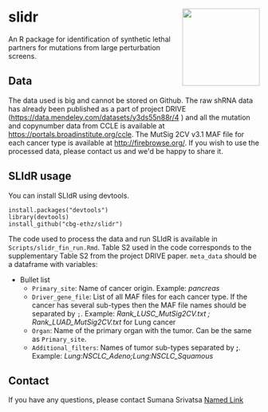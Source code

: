 # slidr <img src="https://github.com/cbg-ethz/slidr/blob/master/slidr.png" align="right" width="155 px"/>

An R package for identification of synthetic lethal partners for mutations from large perturbation screens.


## Data

The data used is big and cannot be stored on Github. The raw shRNA data has already been published as a part of project DRIVE (https://data.mendeley.com/datasets/y3ds55n88r/4 ) and all the mutation and copynumber data from CCLE is available at  https://portals.broadinstitute.org/ccle. The MutSig 2CV v3.1 MAF file for each cancer type is available at  http://firebrowse.org/. If you wish to use the processed data, please contact us and we'd be happy to share it. 


## SLIdR usage

You can install SLIdR using devtools.

```
install.packages("devtools") 
library(devtools) 
install_github("cbg-ethz/slidr")
```

The code used to process the data and run SLIdR is available in `Scripts/slidr_fin_run.Rmd`. Table S2 used in the code corresponds to the supplementary Table S2 from the project DRIVE paper. `meta_data` should be a dataframe with variables:

* Bullet list
  * `Primary_site`: Name of cancer origin. Example: _pancreas_
  * `Driver_gene_file`: List of all MAF files for each cancer type. If the cancer has several sub-types then the MAF file names should be separated by `;`. Example: _Rank_LUSC_MutSig2CV.txt ; Rank_LUAD_MutSig2CV.txt_ for Lung cancer
  * `Organ`: Name of the primary organ with the tumor. Can be the same as `Primary_site`.
  * `Additional_filters`: Names of tumor sub-types separated by __;__. 
  Example: _Lung:NSCLC_Adeno;Lung:NSCLC_Squamous_
  
## Contact

If you have any questions, please contact
Sumana Srivatsa [Named Link](sumana.srivatsa@bsse.ethz.ch "sumana.srivatsa@bsse.ethz.ch")
  

